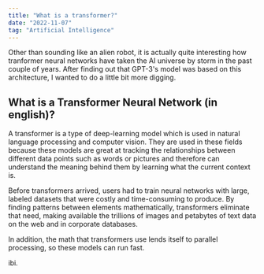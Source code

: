 ```yaml
---
title: "What is a transformer?"
date: "2022-11-07"
tag: "Artificial Intelligence"
---
```


Other than sounding like an alien robot, it is actually quite interesting how tranformer neural networks have taken the AI universe by storm in the past couple of years. After finding out that GPT-3's model was based on this architecture, I wanted to do a little bit more digging.

## What is a Transformer Neural Network (in english)?

A transformer is a type of deep-learning model which is used in natural language processing and computer vision. They are used in these fields because these models are great at tracking the relationships between different data points such as words or pictures and therefore can understand the meaning behind them by learning what the current context is.

Before transformers arrived, users had to train neural networks with large, labeled datasets that were costly and time-consuming to produce. By finding patterns between elements mathematically, transformers eliminate that need, making available the trillions of images and petabytes of text data on the web and in corporate databases.

In addition, the math that transformers use lends itself to parallel processing, so these models can run fast.

ibi.
